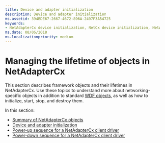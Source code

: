 ```yaml
---
title: Device and adapter initialization
description: Device and adapter initialization
ms.assetid: 394BDE67-2667-4672-896A-2407F3A54725
keywords:
- NetAdapterCx device initialization, NetCx device initialization, NetAdapterCx adapter initialization, NetCx adapter initialization
ms.date: 08/06/2018
ms.localizationpriority: medium
---
```


# Managing the lifetime of objects in NetAdapterCx

This section describes framework objects and their lifetimes in NetAdapterCx. Use these topics to understand more about networking-specific objects in addition to standard [WDF objects](../wdf/wdf-objects.md), as well as how to initialize, start, stop, and destroy them.

In this section:

- [Summary of NetAdapterCx objects](summary-of-netadaptercx-objects.md)
- [Device and adapter initialization](device-and-adapter-initialization.md)
- [Power-up sequence for a NetAdapterCx client driver](power-up-sequence-for-a-netadaptercx-client-driver.md)
- [Power-down sequence for a NetAdapterCx client driver](power-down-sequence-for-a-netadaptercx-client-driver.md)
